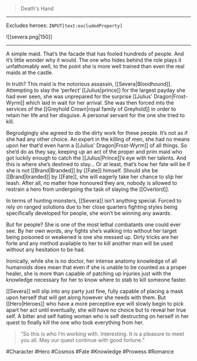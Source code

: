 >Death's Hand
---

Excludes heroes: `INPUT[text:excludedProperty]`

![[severa.png|150]]

---
A simple maid. That’s the facade that has fooled hundreds of people. And it’s little wonder why it would. The one who hides behind the role plays it unfathomably well, to the point she is more well trained than even the real maids at the castle.

In truth? This maid is the notorious assassin, [[Severa|Bloodhound]]. Attempting to slay the ‘perfect’ [[Julius|prince]] for the largest payday she had ever seen, she was unprepared for the surprise [[Julius' Dragon|Frost-Wyrm]] which laid in wait for her arrival. She was then forced into the services of the [[Greyhold Crown|royal family of Greyhold]] in order to retain her life and her disguise. A personal servant for the one she tried to kill.

Begrudgingly she agreed to do the dirty work for these people. It’s not as if she had any other choice. An expert in the killing of men, she had no means upon her that’d even harm a [[Julius' Dragon|Frost-Wyrm]] of all things. So she’d do as they say, keeping up an act of the proper and prim maid who got luckily enough to catch the [[Julius|Prince]]’s eye with her talents. And this is where she’s destined to stay…
Or at least, that’s how her fate will be if she is not [[Brand|Branded]] by [[Fate]] himself. Should she be [[Brand|branded]] by [[Fate]], she will eagerly take her chance to slip her leash. After all, no matter how honoured they are, nobody is allowed to restrain a hero from undergoing the task of slaying the [[Overlord]].

In terms of hunting monsters, [[Severa]] isn’t anything special. Forced to rely on ranged solutions due to her close quarters fighting styles being specifically developed for people, she won’t be winning any awards.

But for people? She is one of the most lethal combatants one could ever see. By her own words, any fights she’s walking into without her target being poisoned or weakened is one she messed up. Dirty tricks are her forte and any method available to her to kill another man will be used without any hesitation to be had.

Ironically, while she is no doctor, her intense anatomy knowledge of all humanoids does mean that even if she is unable to be counted as a proper healer, she is more than capable of patching up injuries just with the knowledge necessary for her to know where to stab to kill someone faster.

[[Severa]] will slip into any party just fine, fully capable of placing a mask upon herself that will get along however she needs with them. But [[Hero|Heroes]] who have a more perceptive eye will slowly begin to pick apart her act until eventually, she will have no choice but to reveal her true self. A bitter and self hating woman who is self destructing on herself in her quest to finally kill the one who took everything from her.

>“So this is who I’m working with. Interesting. It is a pleasure to meet you all. May our quest continue with good fortune.”

#Character #Hero #Cosmos #Fate #Knowledge #Prowess #Romance